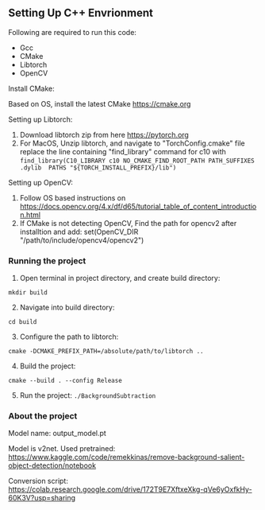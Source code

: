 ## Setting Up C++ Envrionment

Following are required to run this code:

* Gcc
* CMake
* Libtorch
* OpenCV

Install CMake:

Based on OS, install the latest CMake https://cmake.org

Setting up Libtorch:

1. Download libtorch zip from here https://pytorch.org
2. For MacOS, Unzip libtorch, and navigate to "TorchConfig.cmake" file
replace the line containing "find_library" command for c10 with
    ```find_library(C10_LIBRARY c10 NO_CMAKE_FIND_ROOT_PATH PATH_SUFFIXES .dylib  PATHS "${TORCH_INSTALL_PREFIX}/lib")```

Setting up OpenCV:

1. Follow OS based instructions on https://docs.opencv.org/4.x/df/d65/tutorial_table_of_content_introduction.html
2. If CMake is not detecting OpenCV, Find the path for opencv2 after installtion and add:
set(OpenCV_DIR "/path/to/include/opencv4/opencv2")

### Running the project

1. Open terminal in project directory, and create build directory:

```mkdir build```

2. Navigate into build directory:

```cd build```

3. Configure the path to libtorch:

```cmake -DCMAKE_PREFIX_PATH=/absolute/path/to/libtorch ..```

4. Build the project:

```cmake --build . --config Release```

5. Run the project:
```./BackgroundSubtraction```


### About the project
Model name: output_model.pt

Model is v2net. Used pretrained: https://www.kaggle.com/code/remekkinas/remove-background-salient-object-detection/notebook 

Conversion script: https://colab.research.google.com/drive/172T9E7XftxeXkg-qVe6yOxfkHy-60K3V?usp=sharing 

